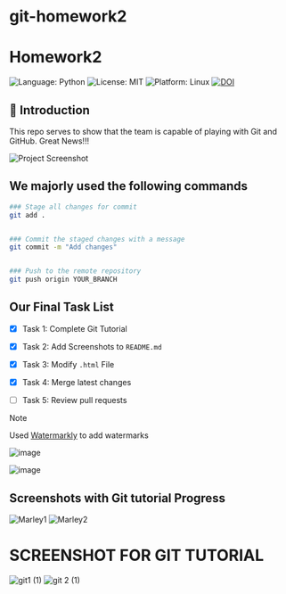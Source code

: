 
# git-homework2
# Homework2

<!-- Badges -->
![Language: Python](https://img.shields.io/badge/Language-Python-blue.svg)
![License: MIT](https://img.shields.io/badge/License-MIT-green.svg)
![Platform: Linux](https://img.shields.io/badge/Platform-Linux-orange.svg)
[![DOI](https://zenodo.org/badge/914548455.svg)](https://doi.org/10.5281/zenodo.14720533)


## 📝 Introduction
This repo serves to show that the team is capable of playing with Git and GitHub. Great News!!!

![Project Screenshot](https://raw.githubusercontent.com/Software-Engineering-Spring-2025/git-homework2/refs/heads/main/assets/Screenshot%202025-01-28%20at%204.39.04%E2%80%AFPM.png)

## We majorly used the following commands

```sh
### Stage all changes for commit
git add .


### Commit the staged changes with a message
git commit -m "Add changes"


### Push to the remote repository
git push origin YOUR_BRANCH
```

## Our Final Task List

- [x] Task 1: Complete Git Tutorial 
- [x] Task 2: Add Screenshots to `README.md`  
- [x] Task 3: Modify `.html` File  
- [x] Task 4: Merge latest changes  
- [ ] Task 5: Review pull requests


> [!Note]
> Used [Watermarkly](https://watermarkly.com/#app) to add watermarks

![image](https://raw.githubusercontent.com/Software-Engineering-Spring-2025/git-homework2/refs/heads/main/assets/Screenshot%202025-01-27%20at%2010.14.24%E2%80%AFPM.png)

![image](https://raw.githubusercontent.com/Software-Engineering-Spring-2025/git-homework2/refs/heads/main/assets/Screenshot%202025-01-27%20at%2010.14.31%E2%80%AFPM.png)


## Screenshots with Git tutorial Progress
![Marley1](https://github.com/user-attachments/assets/6624ea0d-e3b2-4457-9ed4-35dfb36ac402)
![Marley2](https://github.com/user-attachments/assets/d284db22-9b63-4678-85f9-fef674d22f2d)


# SCREENSHOT FOR GIT TUTORIAL
![git1 (1)](https://github.com/user-attachments/assets/f351675e-86df-4239-9c36-0d02ef3ffb61)
![git 2 (1)](https://github.com/user-attachments/assets/8350585d-31fc-43be-9022-b1e438301b9d)

